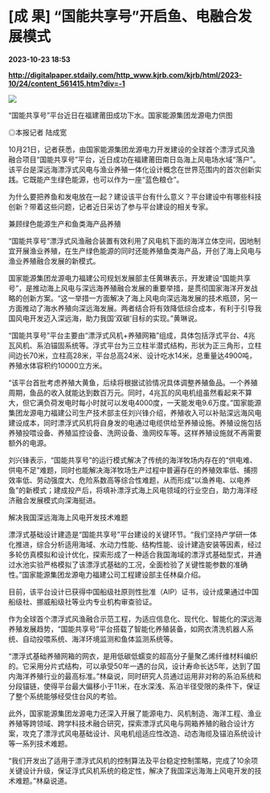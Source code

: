 # [成 果] “国能共享号”开启鱼、电融合发展模式

**2023-10-23 18:53**

**http://digitalpaper.stdaily.com/http_www.kjrb.com/kjrb/html/2023-10/24/content_561415.htm?div=-1**

![](http://digitalpaper.stdaily.com/http_www.kjrb.com/kjrb/images/2023-10/24/05/3484685_lix_1698047154085_b.jpg)

“国能共享号”平台近日在福建莆田成功下水。国家能源集团龙源电力供图

 ◎本报记者 陆成宽

 10月21日，记者获悉，由国家能源集团龙源电力开发建设的全球首个漂浮式风渔融合项目“国能共享号”平台，近日成功在福建莆田南日岛海上风电场水域“落户”。该平台是深远海漂浮式风电与渔业养殖一体化设计概念在世界范围内的首次创新实践。它既能产生绿色能源，也可以作为一座“蓝色粮仓”。

 为什么要把养鱼和发电放在一起？建设该平台有什么意义？平台建设中有哪些科技创新？带着这些问题，记者近日采访了参与平台建设的相关专家。

 兼顾绿色能源生产和鱼类海产品养殖

 “国能共享号”漂浮式风渔融合装置有效利用了风电机下面的海洋立体空间，因地制宜开展渔业养殖，在生产绿色能源的同时还能养殖鱼类海产品，开创了海上风电与渔业养殖融合发展的新模式。

 国家能源集团龙源电力福建公司规划发展部主任黄琳表示，开发建设“国能共享号”，是推动海上风电与深远海养殖融合发展的重要举措，是贯彻国家海洋开发战略的创新方案。“这一举措一方面解决了海上风电向深远海发展的技术瓶颈，另一方面推动了海水养殖向深远海发展。两者结合将有效降低综合成本，有利于引导我国风电开发迈入深远海，助力我国‘双碳’目标的实现。”黄琳说。

 “国能共享号”平台主要由“漂浮式风机+养殖网箱”组成，具体包括浮式平台、4兆瓦风机、系泊锚固系统等。浮式平台为三立柱半潜式结构，形状为正三角形，立柱间边长70米，立柱高28米，平台总高24米、设计吃水14米，总重量达4900吨，养殖水体容积约10000立方米。

 “该平台首批考虑养殖大黄鱼，后续将根据试验情况具体调整养殖鱼品。一个养殖周期，鱼品的收入就能达到数百万元。同时，4兆瓦的风电机组虽然看起来不算大，但它满负荷发电时每小时就可以发电4000度，一天能发电9.6万度。”国家能源集团龙源电力福建公司生产技术部主任刘兴锋介绍，养殖收入可以补贴深远海风电建设成本，同时漂浮式风机将自身发的电通过电缆供给至养殖设施。养殖设施包括养殖投喂设备、养殖监控设备、洗网设备、渔网绞车等。这样养殖设施就不再需要额外的电源。

 刘兴锋表示，“国能共享号”的运行模式解决了传统的海洋牧场内存在的“供电难、供电不足”难题，同时也能解决海洋牧场生产过程中普遍存在的养殖效率低、捕捞效率低、劳动强度大、危险系数高等综合性难题，从而形成“以渔养电、以电养鱼”的新模式；建成投产后，将填补漂浮式海上风电领域的行业空白，助力海洋经济融合发展模式向深海挺进。

 解决我国深远海海上风电开发技术难题

 漂浮式基础设计建造是“国能共享号”平台建设的关键环节。“我们坚持产学研一体化推进，综合分析适用海域、水动力性能、结构性能、设计建造安装等因素，经过多轮仿真模拟和设计优化，探索形成了一种适合我国海域的漂浮式基础型式，并通过水池实验严格模拟了该漂浮式基础的工况，全面检验了关键性能参数的准确性。”国家能源集团龙源电力福建公司工程建设部主任林燊介绍。

 目前，该平台设计已获得中国船级社原则性批准（AIP）证书，设计成果通过中国船级社、挪威船级社等业内专业机构审查验证。

 作为全球首个漂浮式风渔融合示范工程，为适应信息化、现代化、智能化的深远海养殖发展趋势，“国能共享号”平台搭载了智能化养殖装备，如网衣清洗机器人系统、自动投喂系统、海洋环境监测和鱼体监测系统等。

 “漂浮式基础养殖网箱的网衣，是用低碳低蠕变的超高分子量聚乙烯纤维材料编织的。它采用分片式结构，可以承受50年一遇的台风，设计寿命长达5年，达到了国内海洋养殖行业的最高标准。”林燊说，同时研究人员通过运用非对称的系泊系统和分段锚链，使得平台最大偏移小于11米，在水深浅、系泊半径受限的条件下，保证了整个系统能够经受住台风的考验。

 此外，国家能源集团龙源电力还深入开展了能源电力、风机制造、海洋工程、渔业养殖等跨领域、跨学科技术融合研究，探索漂浮式风电与网箱养殖的融合设计方案，攻克了漂浮式风电基础设计、风电机组适应性改造、动态海缆及锚泊系统设计等一系列技术难题。

 “我们开发出了适用于漂浮式风机的控制算法及平台稳定控制策略，完成了10余项关键设计升级，保证浮式风机系统的稳定性，解决了我国深远海海上风电开发的技术难题。”林燊说道。